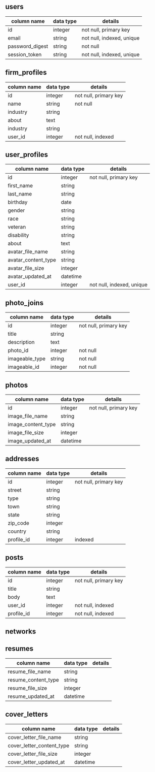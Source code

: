 ## users
column name     | data type | details
----------------|-----------|-----------------------
id              | integer   | not null, primary key
email           | string    | not null, indexed, unique
password_digest | string    | not null
session_token   | string    | not null, indexed, unique


## firm_profiles

column name     | data type | details
----------------|-----------|-----------------------
id              | integer   | not null, primary key
name            | string    | not null
industry        | string    |
about           | text      |
industry        | string    |
user_id         | integer   | not null, indexed


## user_profiles

column name          | data type | details
-------------------- |-----------|-----------------------
id                   | integer   | not null, primary key
first_name           | string    |
last_name            | string    |
birthday             | date      |
gender               | string    |
race                 | string    |
veteran              | string    |
disability           | string    |
about                | text      |
avatar_file_name     | string    |
avatar_content_type  | string    |
avatar_file_size     | integer   |
avatar_updated_at    | datetime  |
user_id              | integer   | not null, indexed, unique

## photo_joins

column name          | data type | details
-------------------- |-----------|-----------------------
id                   | integer   | not null, primary key
title                | string    |
description          | text      |
photo_id             | integer   | not null
imageable_type       | string    | not null
imageable_id         | integer   | not null

## photos

column name          | data type | details
-------------------- |-----------|-----------------------
id                   | integer   | not null, primary key
image_file_name      | string    |
image_content_type   | string    |
image_file_size      | integer   |
image_updated_at     | datetime  |


## addresses

column name      | data type | details
-----------------|-----------|-----------------------
id               | integer   | not null, primary key
street           | string    |
type             | string    |
town             | string    |
state            | string    |
zip_code         | integer   |
country          | string    |
profile_id       | integer   | indexed


## posts

column name      | data type | details
-----------------|-----------|-----------------------
id               | integer   | not null, primary key
title            | string    |
body             | text      |
user_id          | integer   | not null, indexed
profile_id       | integer   | not null, indexed


## networks


## resumes
column name         | data type | details
--------------------|-----------|-----------------------
resume_file_name    | string    |
resume_content_type | string    |
resume_file_size    | integer   |
resume_updated_at   | datetime  |

## cover_letters
column name               | data type | details
--------------------------|-----------|-----------------------
cover_letter_file_name    | string    |
cover_letter_content_type | string    |
cover_letter_file_size    | integer   |
cover_letter_updated_at   | datetime  |
